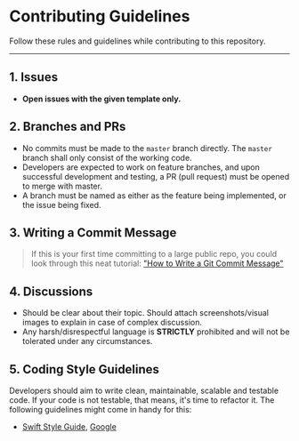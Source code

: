 # Contributing Guidelines

Follow these rules and guidelines while contributing to this repository.

---

## 1. Issues

* __Open issues with the given template only.__

## 2. Branches and PRs

* No commits must be made to the `master` branch directly. The `master` branch shall only consist of the working code.
* Developers are expected to work on feature branches, and upon successful development and testing, a PR (pull request) must be opened to merge with master.
* A branch must be named as either as the feature being implemented, or the issue being fixed. 

## 3. Writing a Commit Message

> If this is your first time committing to a large public repo, you could look through this neat tutorial: ["How to Write a Git Commit Message"](https://chris.beams.io/posts/git-commit/)

## 4. Discussions

* Should be clear about their topic. Should attach screenshots/visual images to explain in case of complex discussion.
* Any harsh/disrespectful language is __STRICTLY__ prohibited and will not be tolerated under any circumstances.

## 5. Coding Style Guidelines

Developers should aim to write clean, maintainable, scalable and testable code. If your code is not testable, that means, it's time to refactor it. The following guidelines might come in handy for this:

* [Swift Style Guide](https://github.com/github/swift-style-guide), [Google](https://google.github.io/swift/)
